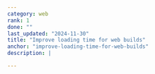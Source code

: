 ```yaml
---
category: web
rank: 1
done: ""
last_updated: "2024-11-30"
title: "Improve loading time for web builds"
anchor: "improve-loading-time-for-web-builds"
description: |

---
```

